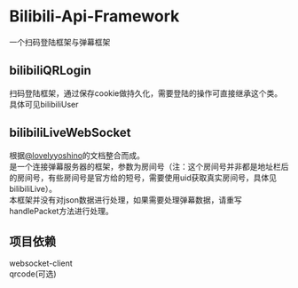 # Bilibili-Api-Framework
一个扫码登陆框架与弹幕框架

## bilibiliQRLogin
扫码登陆框架，通过保存cookie做持久化，需要登陆的操作可直接继承这个类。
具体可见bilibiliUser

## bilibiliLiveWebSocket
根据[@lovelyyoshino](https://github.com/lovelyyoshino/Bilibili-Live-API/blob/master/API.WebSocket.md)的文档整合而成。   
是一个连接弹幕服务器的框架，参数为房间号（注：这个房间号并非都是地址栏后的房间号，有些房间号是官方给的短号，需要使用uid获取真实房间号，具体见bilibiliLive）。  
本框架并没有对json数据进行处理，如果需要处理弹幕数据，请重写handlePacket方法进行处理。

## 项目依赖
websocket-client  
qrcode(可选)  
